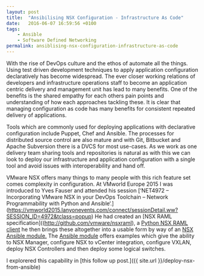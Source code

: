 ```yaml
---
layout: post
title:  "Ansibilising NSX Configuration - Infrastructure As Code"
date:   2016-06-07 16:59:56 +0100
tags:
    - Ansible
    - Software Defined Networking
permalink: ansiblising-nsx-configuration-infrastructure-as-code
---
```

With the rise of DevOps culture and the ethos of automate all the things. Using test driven development 
techniques to apply application configuration declaratively has become widespread. The ever closer working 
relations of developers and infrastructure operations staff to become an application centric delivery and 
management unit has lead to many benefits.  One of the benefits is the shared empathy for each others pain 
points and understanding of how each approaches tackling these. It is clear that managing configuration as 
code has many benefits for consistent repeated delivery of applications.

Tools which are commonly used for deploying applications with declarative configuration include Puppet, Chef 
and Ansible. The processes for distributed source control are also mature and with Git, Bitbucket and Apache 
Subversion there is a DVCS for most use-cases. As we work as one delivery team sharing tools and repositories 
is natural as with this we can look to deploy our infrastructure and application configuration with a single 
tool and avoid issues with interoperability and hand off.

VMware NSX offers many things to many people with this rich feature set comes complexity in configuration.  At 
VMworld Europe 2015 I was introduced to Yves Fauser and attended his session 
[‘NET4972 – Incorporating VMware NSX in your DevOps Toolchain – Network Programmability with Python and Ansible‘.]
(https://vmworld2015.lanyonevents.com/connect/sessionDetail.ww?SESSION_ID=4972&tclass=popup)  He had created an 
[NSX RAML specification]((http://github.com/vmware/nsxraml), a 
[Python NSX RAML client](http://github.com/vmware/nsxramlclient.) he then brings these altogether into a usable 
form by way of an [NSX Ansible module.](https://github.com/vmware/nsxansible)  The 
[Ansible module](https://github.com/vmware/nsxansible) offers examples which give the ability to NSX Manager, 
configure NSX to vCenter integration, configure VXLAN, deploy NSX Controllers and then deploy some logical 
switches.

I explorered this capability in [this follow up post.]({{ site.url }}/deploy-nsx-from-ansible)
